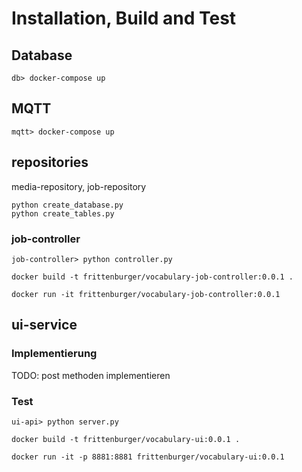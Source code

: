 

# Installation, Build and Test


## Database
```
db> docker-compose up
```

## MQTT
```
mqtt> docker-compose up
```

## repositories

media-repository, job-repository

```
python create_database.py
python create_tables.py
```

### job-controller
```
job-controller> python controller.py
```
```
docker build -t frittenburger/vocabulary-job-controller:0.0.1 .
```
```
docker run -it frittenburger/vocabulary-job-controller:0.0.1
```

## ui-service

### Implementierung

TODO: post methoden implementieren

### Test
```
ui-api> python server.py
```

```
docker build -t frittenburger/vocabulary-ui:0.0.1 .
```
```
docker run -it -p 8881:8881 frittenburger/vocabulary-ui:0.0.1
```
